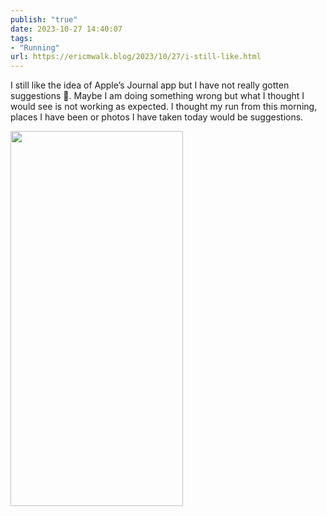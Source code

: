 ```yaml
---
publish: "true"
date: 2023-10-27 14:40:07
tags:
- "Running"
url: https://ericmwalk.blog/2023/10/27/i-still-like.html
---
```

I still like the idea of Apple’s Journal app but I have not really gotten suggestions 🤔. Maybe I am doing something wrong but what I thought I would see is not working as expected. I thought my run from this morning, places I have been or photos I have taken today would be suggestions.



<img src="uploads/2023/084cf8f782.png" width="276" height="600" alt="">
